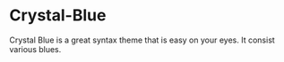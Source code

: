 Crystal-Blue
============

Crystal Blue is a great syntax theme that is easy on your eyes. It consist various blues. 
